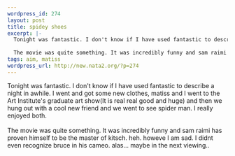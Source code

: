 ```yaml
--- 
wordpress_id: 274
layout: post
title: spidey shoes
excerpt: |-
  Tonight was fantastic. I don't know if I have used fantastic to describe a night in awhile. I went and got some new clothes, matiss and I went to the Art Institute's graduate art show(It is real real good and huge) and then we hung out with a cool new friend and we went to see spider man. I really enjoyed both. 
  
  The movie was quite something. It was incredibly funny and sam raimi h...
tags: aim, matiss
wordpress_url: http://new.nata2.org/?p=274
---
```

Tonight was fantastic. I don't know if I have used fantastic to describe a night in awhile. I went and got some new clothes, matiss and I went to the Art Institute's graduate art show(It is real real good and huge) and then we hung out with a cool new friend and we went to see spider man. I really enjoyed both. 
<br/><br/>
The movie was quite something. It was incredibly funny and sam raimi has proven himself to be the master of kitsch. heh. howeve I am sad. I didnt even recognize bruce in his cameo. alas... maybe in the next viewing.. 
